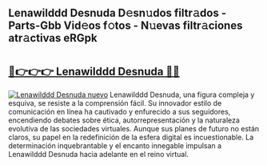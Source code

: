 ## Lenawilddd Desnuda D𝚎sn𝚞dos filtr𝚊dos - Parts-Gbb Vid𝚎os f𝚘tos - N𝚞evas filtr𝚊ciones atr𝚊ctivas eRGpk

# <h2><a href="http://mb9ib2r.tromn.icu/?c=Lenawilddd+Desnuda">🔗👉👉👉 Lenawilddd Desnuda 🔗🔗</a></h2>

[![Lenawilddd Desnuda nuevo](https://i.imgur.com/pEAQMta.gif)](http://mb9ib2r.tromn.icu/?c=Lenawilddd+Desnuda)
Lenawilddd Desnuda, una figura compleja y esquiva, se resiste a la comprensión fácil. Su innovador estilo de comunicación en línea ha cautivado y enfurecido a sus seguidores, encendiendo debates sobre ética, autorrepresentación y la naturaleza evolutiva de las sociedades virtuales. Aunque sus planes de futuro no están claros, su papel en la redefinición de la esfera digital es incuestionable. La determinación inquebrantable y el encanto innegable impulsan a Lenawilddd Desnuda hacia adelante en el reino virtual.
